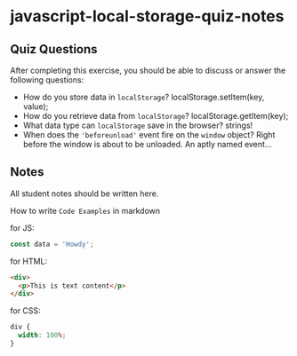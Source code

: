 # javascript-local-storage-quiz-notes

## Quiz Questions

After completing this exercise, you should be able to discuss or answer the following questions:

- How do you store data in `localStorage`?
  localStorage.setItem(key, value);
- How do you retrieve data from `localStorage`?
  localStorage.getItem(key);
- What data type can `localStorage` save in the browser?
  strings!
- When does the `'beforeunload'` event fire on the `window` object?
  Right before the window is about to be unloaded. An aptly named event...

## Notes

All student notes should be written here.

How to write `Code Examples` in markdown

for JS:

```javascript
const data = 'Howdy';
```

for HTML:

```html
<div>
  <p>This is text content</p>
</div>
```

for CSS:

```css
div {
  width: 100%;
}
```
